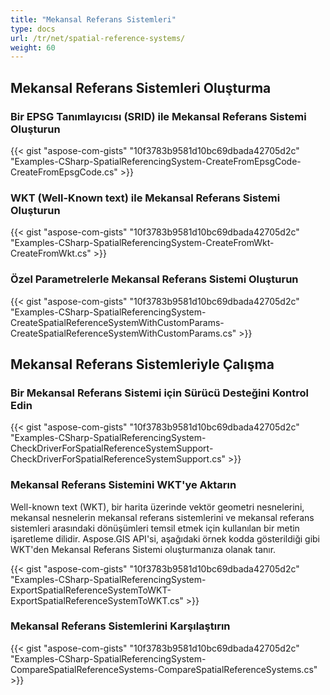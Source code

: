 ```yaml
---
title: "Mekansal Referans Sistemleri"
type: docs
url: /tr/net/spatial-reference-systems/
weight: 60
---
```


## **Mekansal Referans Sistemleri Oluşturma**
### **Bir EPSG Tanımlayıcısı (SRID) ile Mekansal Referans Sistemi Oluşturun**
{{< gist "aspose-com-gists" "10f3783b9581d10bc69dbada42705d2c" "Examples-CSharp-SpatialReferencingSystem-CreateFromEpsgCode-CreateFromEpsgCode.cs" >}}
### **WKT (Well-Known text) ile Mekansal Referans Sistemi Oluşturun**
{{< gist "aspose-com-gists" "10f3783b9581d10bc69dbada42705d2c" "Examples-CSharp-SpatialReferencingSystem-CreateFromWkt-CreateFromWkt.cs" >}}
### **Özel Parametrelerle Mekansal Referans Sistemi Oluşturun**
{{< gist "aspose-com-gists" "10f3783b9581d10bc69dbada42705d2c" "Examples-CSharp-SpatialReferencingSystem-CreateSpatialReferenceSystemWithCustomParams-CreateSpatialReferenceSystemWithCustomParams.cs" >}}
## **Mekansal Referans Sistemleriyle Çalışma**
### **Bir Mekansal Referans Sistemi için Sürücü Desteğini Kontrol Edin**
{{< gist "aspose-com-gists" "10f3783b9581d10bc69dbada42705d2c" "Examples-CSharp-SpatialReferencingSystem-CheckDriverForSpatialReferenceSystemSupport-CheckDriverForSpatialReferenceSystemSupport.cs" >}}
### **Mekansal Referans Sistemini WKT'ye Aktarın**
Well-known text (WKT), bir harita üzerinde vektör geometri nesnelerini, mekansal nesnelerin mekansal referans sistemlerini ve mekansal referans sistemleri arasındaki dönüşümleri temsil etmek için kullanılan bir metin işaretleme dilidir. Aspose.GIS API'si, aşağıdaki örnek kodda gösterildiği gibi WKT'den Mekansal Referans Sistemi oluşturmanıza olanak tanır.

{{< gist "aspose-com-gists" "10f3783b9581d10bc69dbada42705d2c" "Examples-CSharp-SpatialReferencingSystem-ExportSpatialReferenceSystemToWKT-ExportSpatialReferenceSystemToWKT.cs" >}}
### **Mekansal Referans Sistemlerini Karşılaştırın**
{{< gist "aspose-com-gists" "10f3783b9581d10bc69dbada42705d2c" "Examples-CSharp-SpatialReferencingSystem-CompareSpatialReferenceSystems-CompareSpatialReferenceSystems.cs" >}}
